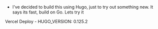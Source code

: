 - I've decided to build this using Hugo, just to try out something new. It says its fast, build on Go. Lets try it


Vercel Deploy
    - HUGO_VERSION: 0.125.2
    

